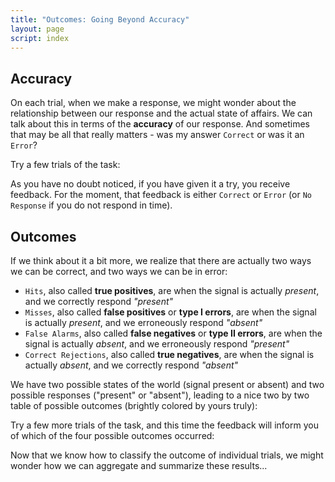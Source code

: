 ```yaml
---
title: "Outcomes: Going Beyond Accuracy"
layout: page
script: index
---
```


## Accuracy

On each trial, when we make a response, we might wonder about the relationship between our response
and the actual state of affairs. We can talk about this in terms of the **accuracy** of our
response. And sometimes that may be all that really matters - was my answer `Correct` or was it an
`Error`?

Try a few trials of the task:

<sdt-example-human>
  <sdt-control trials="5" run pause reset coherence=".5"></sdt-control>
  <rdk-task count="100" coherence=".5" trials="5" probability=".5"
    duration="1000" wait="1000" iti="500"></rdk-task>
  <sdt-response interactive trial feedback="accuracy"></sdt-response>
</sdt-example-human>

As you have no doubt noticed, if you have given it a try, you receive feedback. For
the moment, that feedback is either `Correct` or `Error` (or `No Response` if you do not respond in
time).

## Outcomes

If we think about it a bit more, we realize that there are actually two ways we can be correct, and
two ways we can be in error:

- `Hits`, also called **true positives**, are when the signal is actually *present*, and we
  correctly respond *"present"*
- `Misses`, also called **false positives** or **type I errors**, are when the signal is actually
  *present*, and we erroneously respond *"absent"*
- `False Alarms`, also called **false negatives** or **type II errors**, are when the signal is
  actually *absent*, and we erroneously respond *"present"*
- `Correct Rejections`, also called **true negatives**, are when the signal is actually *absent*,
  and we correctly respond *"absent"*<br>

We have two possible states of the world (signal present or absent) and two
possible responses ("present" or "absent"), leading to a nice two by two table of possible outcomes
(brightly colored by yours truly):

<sdt-example-interactive>
  <sdt-table></sdt-table>
</sdt-example-interactive>

Try a few more trials of the task, and this time the feedback will inform you of which of the four
possible outcomes occurred:

<sdt-example-human>
  <sdt-control trials="5" run pause reset coherence=".5"></sdt-control>
  <rdk-task count="100" coherence=".5" trials="5" probability=".5"
    duration="1000" wait="1000" iti="500"></rdk-task>
  <sdt-response interactive trial feedback="outcome"></sdt-response>
</sdt-example-human>

Now that we know how to classify the outcome of individual trials, we might wonder how we can
aggregate and summarize these results...
